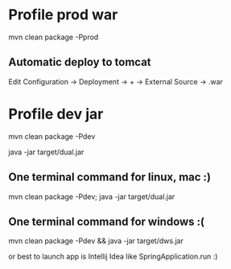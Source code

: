 # Profile prod war

mvn clean package -Pprod

## Automatic deploy to tomcat
Edit Configuration -> Deployment -> + -> External Source -> .war



# Profile dev jar

mvn clean package -Pdev

java -jar target/dual.jar

## One terminal command for linux, mac :)
mvn clean package -Pdev; java -jar target/dual.jar

## One terminal command for windows :(
mvn clean package -Pdev && java -jar target/dws.jar

or best to launch app is Intellij Idea like SpringApplication.run :)



